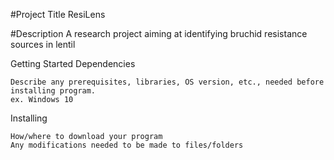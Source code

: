 #Project Title
ResiLens

#Description
A research project aiming at identifying bruchid resistance sources in lentil 

Getting Started
Dependencies

    Describe any prerequisites, libraries, OS version, etc., needed before installing program.
    ex. Windows 10

Installing

    How/where to download your program
    Any modifications needed to be made to files/folders

